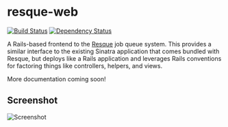 resque-web
==========
[![Build Status](https://travis-ci.org/resque/resque-web.png?branch=master)](https://travis-ci.org/resque/resque-web)
[![Dependency Status](https://gemnasium.com/resque/resque-web.png)](https://gemnasium.com/resque/resque-web)

A Rails-based frontend to the [Resque](https://github.com/defunkt/resque) job
queue system. This provides a similar interface to the existing Sinatra
application that comes bundled with Resque, but deploys like a Rails application
and leverages Rails conventions for factoring things like controllers, helpers,
and views.

More documentation coming soon!

## Screenshot

![Screenshot](http://i.imgur.com/LkNgl.png)
